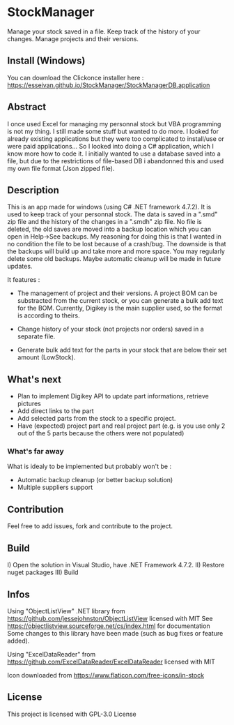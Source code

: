 # StockManager
Manage your stock saved in a file. Keep track of the history of your changes. Manage projects and their versions.

## Install (Windows)
You can download the Clickonce installer here : https://esseivan.github.io/StockManager/StockManagerDB.application

## Abstract
I once used Excel for managing my personnal stock but VBA programming is not my thing. I still made some stuff but wanted to do more.
I looked for already existing applications but they were too complicated to install/use or were paid applications...
So I looked into doing a C# application, which I know more how to code it. I initially wanted to use a database saved into a file, but due to the restrictions of file-based DB i abandonned this and used my own file format (Json zipped file).

## Description

This is an app made for windows (using C# .NET framework 4.7.2).
It is used to keep track of your personnal stock. The data is saved in a ".smd" zip file and the history of the changes in a ".smdh" zip file.
No file is deleted, the old saves are moved into a backup location which you can open in Help->See backups.
My reasoning for doing this is that I wanted in no condition the file to be lost because of a crash/bug.
The downside is that the backups will build up and take more and more space. You may regularly delete some old backups. Maybe automatic cleanup will be made in future updates.


It features :
- The management of project and their versions. A project BOM can be substracted from the current stock, or you can generate a bulk add text for the BOM.
Currently, Digikey is the main supplier used, so the format is according to theirs.

- Change history of your stock (not projects nor orders) saved in a separate file.

- Generate bulk add text for the parts in your stock that are below their set amount (LowStock).




## What's next
- Plan to implement Digikey API to update part informations, retrieve pictures
- Add direct links to the part
- Add selected parts from the stock to a specific project.
- Have (expected) project part and real project part (e.g. is you use only 2 out of the 5 parts because the others were not populated)

### What's far away
What is idealy to be implemented but probably won't be :
- Automatic backup cleanup (or better backup solution)
- Multiple suppliers support

## Contribution

Feel free to add issues, fork and contribute to the project.

## Build

I) Open the solution in Visual Studio, have .NET Framework 4.7.2.
II) Restore nuget packages
III) Build


## Infos

Using "ObjectListView" .NET library from https://github.com/jessejohnston/ObjectListView licensed with MIT
See https://objectlistview.sourceforge.net/cs/index.html for documentation
Some changes to this library have been made (such as bug fixes or feature added).

Using "ExcelDataReader" from https://github.com/ExcelDataReader/ExcelDataReader licensed with MIT

Icon downloaded from https://www.flaticon.com/free-icons/in-stock

## License
This project is licensed with GPL-3.0 License
